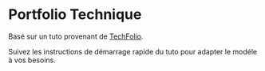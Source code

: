 # Portfolio Technique

Basé sur un tuto provenant de [TechFolio](http://techfolios.github.io). 

Suivez les instructions de démarrage rapide du tuto pour adapter le modéle à vos besoins.


